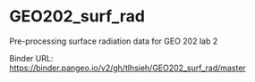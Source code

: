 # GEO202_surf_rad
Pre-processing surface radiation data for GEO 202 lab 2

Binder URL: https://binder.pangeo.io/v2/gh/tlhsieh/GEO202_surf_rad/master
